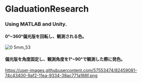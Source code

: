 # GladuationResearch

### Using MATLAB and Unity.

#### 0°~360°偏光版を回転し、観測される色。
![0 5mm_53](https://user-images.githubusercontent.com/57553474/82459059-6ece5300-9af2-11ea-8c03-da1ad8b5e935.png)

#### 偏光版を角度固定し、観測角度を1°~90°で観測した際に発色。
https://user-images.githubusercontent.com/57553474/82459081-74c43400-9af2-11ea-9334-38ac771a166f.png

